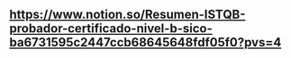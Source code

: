 ## https://www.notion.so/Resumen-ISTQB-probador-certificado-nivel-b-sico-ba6731595c2447ccb68645648fdf05f0?pvs=4